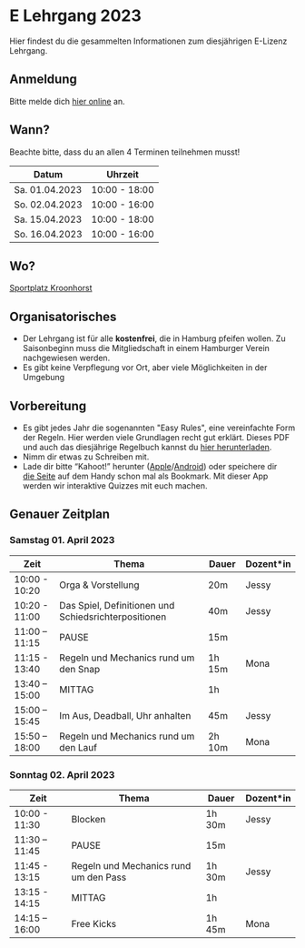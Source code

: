 # E Lehrgang 2023

Hier findest du die gesammelten Informationen zum diesjährigen E-Lizenz Lehrgang.

## Anmeldung

Bitte melde dich [hier online](https://e-anmeldung.afsvhh.de/) an.

## Wann?

Beachte bitte, dass du an allen 4 Terminen teilnehmen musst!

| Datum          | Uhrzeit       |
| -------------- | ------------- |
| Sa. 01.04.2023 | 10:00 - 18:00 |
| So. 02.04.2023 | 10:00 - 16:00 |
| Sa. 15.04.2023 | 10:00 - 18:00 |
| So. 16.04.2023 | 10:00 - 16:00 |

## Wo?

[Sportplatz Kroonhorst](https://www.google.com/maps/place/Hamburg+Blue+Devils/@53.5938851,9.8498219,16.06z/data=!4m5!3m4!1s0x0:0xcfac1eb09bcfa201!8m2!3d53.5928715!4d9.8495544)


## Organisatorisches
- Der Lehrgang ist für alle **kostenfrei**, die in Hamburg pfeifen wollen. Zu Saisonbeginn muss die Mitgliedschaft in einem Hamburger Verein nachgewiesen werden.
- Es gibt keine Verpflegung vor Ort, aber viele Möglichkeiten in der Umgebung


## Vorbereitung

-   Es gibt jedes Jahr die sogenannten "Easy Rules", eine vereinfachte Form der Regeln. Hier werden viele Grundlagen recht gut erklärt.
    Dieses PDF und auch das diesjährige Regelbuch kannst du [hier herunterladen](https://afsvd.de/downloads/). 
-   Nimm dir etwas zu Schreiben mit.
-   Lade dir bitte “Kahoot!” herunter ([Apple](https://itunes.apple.com/de/app/kahoot-play-create-quizzes/id1131203560?mt=8)/[Android](https://play.google.com/store/apps/details?id=no.mobitroll.kahoot.android&hl=de)) oder speichere dir [die Seite](https://kahoot.it/) auf dem Handy schon mal als Bookmark. Mit dieser App werden wir interaktive Quizzes mit euch machen.

## Genauer Zeitplan

### Samstag 01. April 2023

| Zeit          | Thema                                                | Dauer                 | Dozent*in |
| ------------- | ---------------------------------------------------- | --------------------- | --------- |
| 10:00 - 10:20 | Orga & Vorstellung                                   | 20m                   | Jessy     |
| 10:20 - 11:00 | Das Spiel, Definitionen und Schiedsrichterpositionen | 40m                   | Jessy     |
| 11:00 – 11:15 | PAUSE                                                | 15m                   |           |
| 11:15 - 13:40 | Regeln und Mechanics rund um den Snap                | 1h 15m                | Mona      |
| 13:40 – 15:00 | MITTAG                                               | 1h                    |           |
| 15:00 – 15:45 | Im Aus, Deadball, Uhr anhalten                       | 45m                   | Jessy     |
| 15:50 – 18:00 | Regeln und Mechanics rund um den Lauf                | 2h 10m                | Mona      |

### Sonntag 02. April 2023

| Zeit          | Thema                                 | Dauer  | Dozent*in |
| ------------- | ------------------------------------- | ------ | --------- |
| 10:00 - 11:30 | Blocken                               | 1h 30m | Jessy     |
| 11:30 – 11:45 | PAUSE                                 | 15m    |           |
| 11:45 - 13:15 | Regeln und Mechanics rund um den Pass | 1h 30m | Jessy     |
| 13:15 - 14:15 | MITTAG                                | 1h     |           |
| 14:15 – 16:00 | Free Kicks                            | 1h 45m | Mona      |




